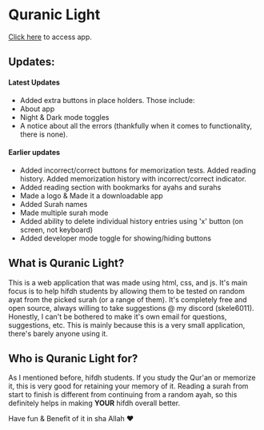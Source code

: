 # Quranic Light
[Click here](https://skele6011.github.io/quranic-light/) to access app.

## Updates:
#### Latest Updates
- Added extra buttons in place holders. Those include:
- About app
- Night & Dark mode toggles
- A notice about all the errors (thankfully when it comes to functionality, there is none).
#### Earlier updates
- Added incorrect/correct buttons for memorization tests. Added reading history. Added memorization history with incorrect/correct indicator.
- Added reading section with bookmarks for ayahs and surahs
- Made a logo & Made it a downloadable app
- Added Surah names
- Made multiple surah mode
- Added ability to delete individual history entries using 'x' button (on screen, not keyboard)
- Added developer mode toggle for showing/hiding buttons
## What is Quranic Light?
This is a web application that was made using html, css, and js. It's main focus is to help hifdh students by allowing them to be tested on random ayat from the picked surah (or a range of them).
It's completely free and open source, always willing to take suggestions @ my discord (skele6011). Honestly, I can't be bothered to make it's own email for questions, suggestions, etc. This is mainly because this is a very small application, there's barely anyone using it. 
## Who is Quranic Light for?
As I mentioned before, hifdh students. If you study the Qur'an or memorize it, this is very good for retaining your memory of it. Reading a surah from start to finish is different from continuing from a random ayah, so this definitely helps in making **YOUR** hifdh overall better.

Have fun & Benefit of it in sha Allah ❤️
